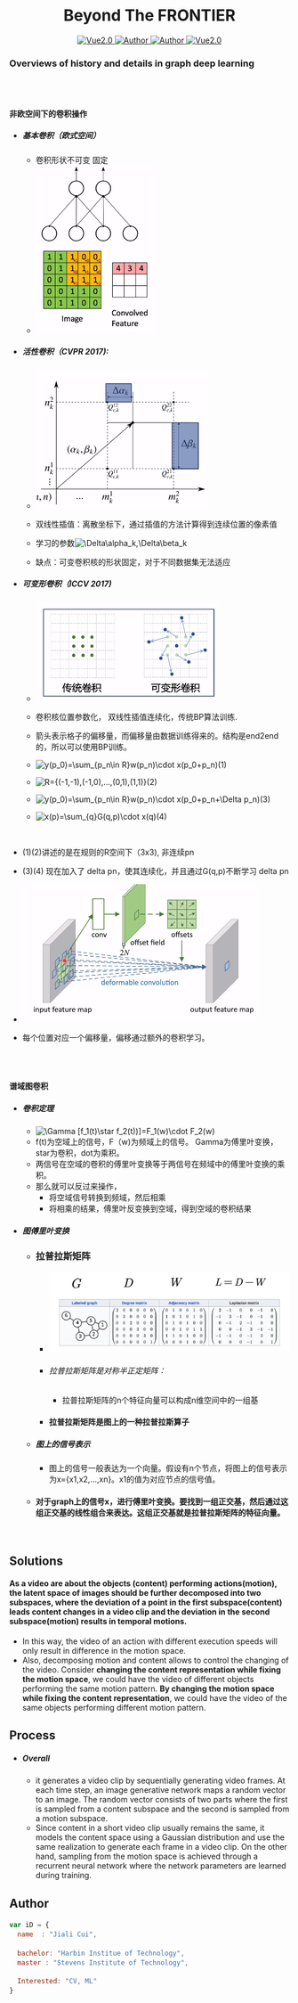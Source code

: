 <h1 align="center">Beyond The FRONTIER</h1>

<p align="center">
    <a href="https://www.tensorflow.org/">
        <img src="https://img.shields.io/badge/Tensorflow-1.13-green" alt="Vue2.0">
    </a>
    <a href="https://github.com/CuiJiali-CV/">
        <img src="https://img.shields.io/badge/Author-JialiCui-blueviolet" alt="Author">
    </a>
    <a href="https://github.com/CuiJiali-CV/">
        <img src="https://img.shields.io/badge/Email-cuijiali961224@gmail.com-blueviolet" alt="Author">
    </a>
    <a href="https://www.stevens.edu/">
        <img src="https://img.shields.io/badge/College-SIT-green" alt="Vue2.0">
    </a>
</p>


### Overviews of history and details in graph deep learning

<br /><br />

#### 非欧空间下的卷积操作

* ##### 基本卷积（欧式空间）	

  * 卷积形状不可变 固定
  * ![Image text](https://github.com/CuiJiali-CV/Graph-Learning-Note/raw/master/img/basic_conv.png)

* #####  活性卷积（CVPR 2017):

  * ![Image text](https://github.com/CuiJiali-CV/Graph-Learning-Note/raw/master/img/activate_conv.png)

  * 双线性插值：离散坐标下，通过插值的方法计算得到连续位置的像素值

  * 学习的参数<img src="https://latex.codecogs.com/gif.latex?\Delta\alpha_k,\Delta\beta_k" title="\Delta\alpha_k,\Delta\beta_k" />

  * 缺点：可变卷积核的形状固定，对于不同数据集无法适应

* ##### 可变形卷积（ICCV 2017)

  * ![Image text](https://github.com/CuiJiali-CV/Graph-Learning-Note/raw/master/img/change_conv.png)

  * 卷积核位置参数化， 双线性插值连续化，传统BP算法训练.

  * 箭头表示格子的偏移量，而偏移量由数据训练得来的。结构是end2end的，所以可以使用BP训练。

  * <img src="https://latex.codecogs.com/gif.latex?y(p_0)=\sum_{p_n\in&space;R}w(p_n)\cdot&space;x(p_0&plus;p_n)" title="y(p_0)=\sum_{p_n\in R}w(p_n)\cdot x(p_0+p_n)" />(1)

  * <img src="https://latex.codecogs.com/gif.latex?R={(-1,-1),(-1,0),...,(0,1),(1,1)}" title="R={(-1,-1),(-1,0),...,(0,1),(1,1)}" />(2)

  * <img src="https://latex.codecogs.com/gif.latex?y(p_0)=\sum_{p_n\in&space;R}w(p_n)\cdot&space;x(p_0&plus;p_n&plus;\Delta&space;p_n)" title="y(p_0)=\sum_{p_n\in R}w(p_n)\cdot x(p_0+p_n+\Delta p_n)" />(3)

  * <img src="https://latex.codecogs.com/gif.latex?x(p)=\sum_{q}G(q,p)\cdot&space;x(q)" title="x(p)=\sum_{q}G(q,p)\cdot x(q)" />(4)



​    

  * (1)(2)讲述的是在规则的R空间下（3x3), 非连续pn

  * (3)(4) 现在加入了 delta pn，使其连续化，并且通过G(q,p)不断学习 delta pn

  * ![Image text](https://github.com/CuiJiali-CV/Graph-Learning-Note/raw/master/img/change_conv2.png)

  * 每个位置对应一个偏移量，偏移通过额外的卷积学习。

  

<br />

<br />



#### 谱域图卷积

- ##### 卷积定理

  - <img src="https://latex.codecogs.com/gif.latex?\Gamma&space;[f_1(t)\star&space;f_2(t))]=F_1(w)\cdot&space;F_2(w)" title="\Gamma [f_1(t)\star f_2(t))]=F_1(w)\cdot F_2(w)" />
  - f(t)为空域上的信号，F（w)为频域上的信号。 Gamma为傅里叶变换， star为卷积，dot为乘积。
  - 两信号在空域的卷积的傅里叶变换等于两信号在频域中的傅里叶变换的乘积。
  - 那么就可以反过来操作，
    - 将空域信号转换到频域，然后相乘
    - 将相乘的结果，傅里叶反变换到空域，得到空域的卷积结果

- ##### 图傅里叶变换

  - ### 拉普拉斯矩阵

    - ![Image text](https://github.com/CuiJiali-CV/Graph-Learning-Note/raw/master/img/lapalace.png)

    - ###### 拉普拉斯矩阵是对称半正定矩阵：

      - 拉普拉斯矩阵的n个特征向量可以构成n维空间中的一组基

    - #### 拉普拉斯矩阵是图上的一种拉普拉斯算子

  - ##### 图上的信号表示

    - 图上的信号一般表达为一个向量。假设有n个节点，将图上的信号表示为x={x1,x2,...,xn}。x1的值为对应节点的信号值。

  - #### 对于graph上的信号x，进行傅里叶变换。要找到一组正交基，然后通过这组正交基的线性组合来表达。这组正交基就是拉普拉斯矩阵的特征向量。

​	

## Solutions

#### As a video are about the objects (content) performing actions(motion), the latent space of images should be further decomposed into two subspaces, where the deviation of a point in the first subspace(content) leads content changes in a video clip and the deviation in the second subspace(motion) results in temporal motions.

- In this way, the video of an action with different execution speeds will only result in difference in the motion space.
- Also, decomposing motion and content allows to control the changing of the video. Consider **changing the content representation while fixing the motion space**, we could have the video of different objects performing the same motion pattern. **By changing the motion space while fixing the content representation**, we could have the video of the same objects performing different motion pattern.



## Process

- ##### Overall

  - it generates a video clip by sequentially generating video frames. At each time step, an image generative network maps a random vector to an image. The random vector consists of two parts where the first is sampled from a content subspace and the second is sampled from a motion subspace. 
  - Since content in a short video clip usually remains the same, it models the content space using a Gaussian distribution and use the same realization to generate each frame in a video clip. On the other hand, sampling from the motion space is achieved through a recurrent neural network where the network parameters are learned during training.

  












## Author

```javascript
var iD = {
  name  : "Jiali Cui",
  
  bachelor: "Harbin Institue of Technology",
  master : "Stevens Institute of Technology",
  
  Interested: "CV, ML"
}
```
